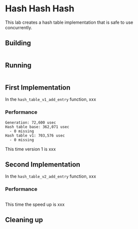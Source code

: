 # Hash Hash Hash
This lab creates a hash table implementation that is safe to use concurrently. 

## Building
```shell

```

## Running
```shell

```

## First Implementation
In the `hash_table_v1_add_entry` function, xxx

### Performance
```shell
Generation: 72,600 usec
Hash table base: 362,071 usec
  - 0 missing
Hash table v1: 703,576 usec
  - 0 missing

```

This time version 1 is xxx

## Second Implementation
In the `hash_table_v2_add_entry` function, xxx

### Performance
```shell

```

This time the speed up is xxx

## Cleaning up
```shell

```